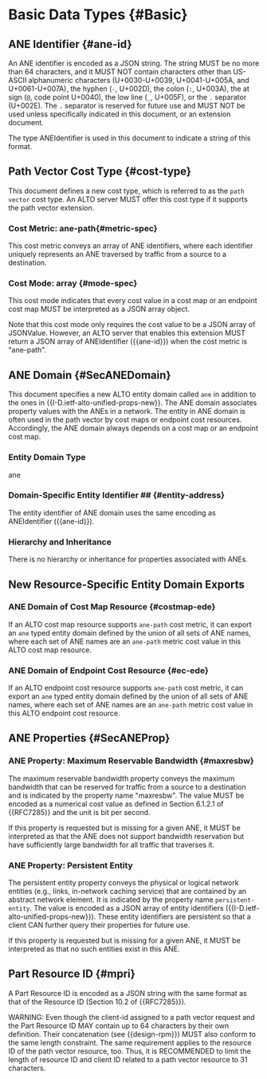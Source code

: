 # Basic Data Types {#Basic}

## ANE Identifier {#ane-id}

An ANE identifier is encoded as a JSON string. The string MUST be no more than
64 characters, and it MUST NOT contain characters other than US-ASCII
alphanumeric characters (U+0030-U+0039, U+0041-U+005A, and U+0061-U+007A), the
hyphen (`-`, U+002D), the colon (`:`, U+003A), the at sign (`@`, code point
U+0040), the low line (`_`, U+005F), or the `.` separator (U+002E). The `.`
separator is reserved for future use and MUST NOT be used unless specifically
indicated in this document, or an extension document.

The type ANEIdentifier is used in this document to indicate a string of this
format.

## Path Vector Cost Type {#cost-type}

This document defines a new cost type, which is referred to as the `path vector`
cost type. An ALTO server MUST offer this cost type if it supports the path
vector extension.

### Cost Metric: ane-path{#metric-spec}

This cost metric conveys an array of ANE identifiers, where each identifier
uniquely represents an ANE traversed by traffic from a source to a destination.

### Cost Mode: array {#mode-spec}

This cost mode indicates that every cost value in a cost map or an endpoint cost
map MUST be interpreted as a JSON array object.

Note that this cost mode only requires the cost value to be a JSON array of
JSONValue. However, an ALTO server that enables this extension MUST return a
JSON array of ANEIdentifier ({{ane-id}}) when the cost metric is "ane-path".

## ANE Domain {#SecANEDomain}

This document specifies a new ALTO entity domain called `ane` in addition to the
ones in {{I-D.ietf-alto-unified-props-new}}. The ANE domain associates property
values with the ANEs in a network. The entity in ANE domain is often used in the
path vector by cost maps or endpoint cost resources. Accordingly, the ANE domain
always depends on a cost map or an endpoint cost map.

### Entity Domain Type ##

ane

### Domain-Specific Entity Identifier ## {#entity-address}

The entity identifier of ANE domain uses the same encoding as ANEIdentifier
({{ane-id}}).

### Hierarchy and Inheritance

There is no hierarchy or inheritance for properties associated with ANEs.

## New Resource-Specific Entity Domain Exports

### ANE Domain of Cost Map Resource {#costmap-ede}

If an ALTO cost map resource supports `ane-path` cost metric, it can export an
`ane` typed entity domain defined by the union of all sets of ANE names, where
each set of ANE names are an `ane-path` metric cost value in this ALTO cost map
resource.

### ANE Domain of Endpoint Cost Resource {#ec-ede}

If an ALTO endpoint cost resource supports `ane-path` cost metric, it can export
an `ane` typed entity domain defined by the union of all sets of ANE names,
where each set of ANE names are an `ane-path` metric cost value in this ALTO
endpoint cost resource.

## ANE Properties {#SecANEProp}

### ANE Property: Maximum Reservable Bandwidth {#maxresbw}

The maximum reservable bandwidth property conveys the maximum bandwidth that can
be reserved for traffic from a source to a destination and is indicated by the
property name "maxresbw". The value MUST be encoded as a numerical cost value as
defined in Section 6.1.2.1 of {{RFC7285}} and the unit is bit per second.

If this property is requested but is missing for a given ANE, it MUST be
interpreted as that the ANE does not support bandwidth reservation but have
sufficiently large bandwidth for all traffic that traverses it.

### ANE Property: Persistent Entity

The persistent entity property conveys the physical or logical network entities
(e.g., links, in-network caching service) that are contained by an abstract
network element. It is indicated by the property name `persistent-entity`. The
value is encoded as a JSON array of entity identifiers
({{I-D.ietf-alto-unified-props-new}}). These entity identifiers are persistent
so that a client CAN further query their properties for future use.

If this property is requested but is missing for a given ANE, it MUST be
interpreted as that no such entities exist in this ANE.

## Part Resource ID {#mpri}

A Part Resource ID is encoded as a JSON string with the same format as that of the
Resource ID (Section 10.2 of {{RFC7285}}).

WARNING: Even though the client-id assigned to a path vector request and the
Part Resource ID MAY contain up to 64 characters by their own definition. Their
concatenation (see {{design-rpm}}) MUST also conform to the same length
constraint. The same requirement applies to the resource ID of the path vector
resource, too. Thus, it is RECOMMENDED to limit the length of resource ID and
client ID related to a path vector resource to 31 characters.

